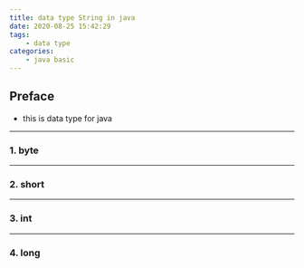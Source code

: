 ```yaml
---
title: data type String in java
date: 2020-08-25 15:42:29
tags:
    - data type
categories:
    - java basic
---
```


## Preface
* this is data type for java 

<!-- less -->
---
### 1. byte


---
### 2. short

---
### 3. int 


---
### 4. long
